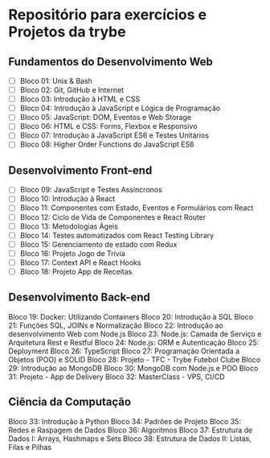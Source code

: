# Repositório para exercícios e Projetos da trybe

## Fundamentos do Desenvolvimento Web

- [ ] Bloco 01: Unix & Bash
- [ ] Bloco 02: Git, GitHub e Internet
- [ ] Bloco 03: Introdução à HTML e CSS
- [ ] Bloco 04: Introdução à JavaScript e Lógica de Programação
- [ ] Bloco 05: JavaScript: DOM, Eventos e Web Storage
- [ ] Bloco 06: HTML e CSS: Forms, Flexbox e Responsivo
- [ ] Bloco 07: Introdução à JavaScript ES6 e Testes Unitários
- [ ] Bloco 08: Higher Order Functions do JavaScript ES6
##
## Desenvolvimento Front-end

- [ ] Bloco 09: JavaScript e Testes Assíncronos
- [ ] Bloco 10: Introdução à React
- [ ] Bloco 11: Componentes com Estado, Eventos e Formulários com React
- [ ] Bloco 12: Ciclo de Vida de Componentes e React Router
- [ ] Bloco 13: Metodologias Ágeis
- [ ] Bloco 14: Testes automatizados com React Testing Library
- [ ] Bloco 15: Gerenciamento de estado com Redux
- [ ] Bloco 16: Projeto Jogo de Trivia
- [ ] Bloco 17: Context API e React Hooks
- [ ] Bloco 18: Projeto App de Receitas
##
## Desenvolvimento Back-end

Bloco 19: Docker: Utilizando Containers
Bloco 20: Introdução à SQL
Bloco 21: Funções SQL, JOINs e Normalização
Bloco 22: Introdução ao desenvolvimento Web com Node.js
Bloco 23: Node.js: Camada de Serviço e Arquitetura Rest e Restful
Bloco 24: Node.js: ORM e Autenticação
Bloco 25: Deployment
Bloco 26: TypeScript
Bloco 27: Programação Orientada a Objetos (POO) e SOLID
Bloco 28: Projeto - TFC - Trybe Futebol Clube
Bloco 29: Introdução ao MongoDB
Bloco 30: MongoDB com Node.js e POO
Bloco 31: Projeto - App de Delivery
Bloco 32: MasterClass - VPS, CI/CD
##
## Ciência da Computação

Bloco 33: Introdução à Python
Bloco 34: Padrões de Projeto
Bloco 35: Redes e Raspagem de Dados
Bloco 36: Algoritmos
Bloco 37: Estrutura de Dados I: Arrays, Hashmaps e Sets
Bloco 38: Estrutura de Dados II: Listas, Filas e Pilhas

##
